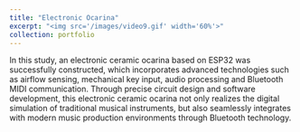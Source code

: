 ```yaml
---
title: "Electronic Ocarina"
excerpt: "<img src='/images/video9.gif' width='60%'>"
collection: portfolio
---
```


In this study, an electronic ceramic ocarina based on ESP32 was successfully constructed, which incorporates advanced technologies such as airflow sensing, mechanical key input, audio processing and Bluetooth MIDI communication. Through precise circuit design and software development, this electronic ceramic ocarina not only realizes the digital simulation of traditional musical instruments, but also seamlessly integrates with modern music production environments through Bluetooth technology.